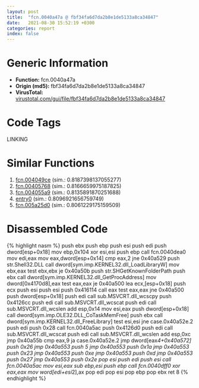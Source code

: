 ```yaml
---
layout: post
title:  "fcn.0040a47a @ fbf34fa6d7da2b8e1de5133a8ca34847"
date:   2021-08-30 15:52:19 +0300
categories: report
index: false
---
```


# Generic Information
- **Function:** fcn.0040a47a
- **Origin (md5):** fbf34fa6d7da2b8e1de5133a8ca34847
- **VirusTotal:** [virustotal.com/gui/file/fbf34fa6d7da2b8e1de5133a8ca34847][virustotal_ref]

# Code Tags
<span class="tag" id="LINKING">LINKING</span>


# Similar Functions

1. [fcn.004049ce][similar_1_ref] (sim.: 0.8187398137055277)
2. [fcn.00405768][similar_2_ref] (sim.: 0.8166659975187825)
3. [fcn.004055a9][similar_3_ref] (sim.: 0.8135891870251688)
4. [entry0][similar_4_ref] (sim.: 0.8096921656759749)
5. [fcn.005a25d0][similar_5_ref] (sim.: 0.8061229175159509)


# Disassembled Code

{% highlight nasm %}
push ebx
push ebp
push esi
push edi
push dword[esp+0x18]
mov ebp,0x104
xor esi,esi
push ebp
call fcn.0040dea0
mov edi,eax
mov eax,dword[esp+0x14]
cmp eax,2
jne 0x40a529
push str.Shell32.DLL
call dword[sym.imp.KERNEL32.dll_LoadLibraryW]
mov ebx,eax
test ebx,ebx
je 0x40a50b
push str.SHGetKnownFolderPath
push ebx
call dword[sym.imp.KERNEL32.dll_GetProcAddress]
mov dword[0x4170d8],eax
test eax,eax
je 0x40a500
lea ecx,[esp+0x18]
push ecx
push esi
push esi
push 0x416114
call eax
test eax,eax
jne 0x40a500
push dword[esp+0x18]
push edi
call sub.MSVCRT.dll_wcscpy
push 0x4126cc
push edi
call sub.MSVCRT.dll_wcscat
push edi
call sub.MSVCRT.dll_wcslen
add esp,0x14
mov esi,eax
push dword[esp+0x18]
call dword[sym.imp.OLE32.DLL_CoTaskMemFree]
push ebx
call dword[sym.imp.KERNEL32.dll_FreeLibrary]
test esi,esi
jne case.0x40a52e.2
push edi
push 0x28
call fcn.0040a5ac
push 0x4126d0
push edi
call sub.MSVCRT.dll_wcscat
push edi
call sub.MSVCRT.dll_wcslen
add esp,0xc
jmp 0x40a55b
cmp eax,9
ja case.0x40a52e.2
jmp dword[eax*4+0x40a572]
push 0x26
jmp 0x40a553
push 5
jmp 0x40a553
push 0x1a
jmp 0x40a553
push 0x23
jmp 0x40a553
push 0xe
jmp 0x40a553
push 0xd
jmp 0x40a553
push 0x27
jmp 0x40a553
push 0x2e
pop esi
push edi
push esi
call fcn.0040a5ac
mov esi,eax
sub ebp,esi
push ebp
call fcn.0040dff0
xor eax,eax
mov word[edi+esi*2],ax
pop edi
pop esi
pop ebp
pop ebx
ret 8
{% endhighlight %}


[similar_1_ref]: /report/fcn.004049ce@73677cb40830e94fbfb5483ff33e40b9
[similar_2_ref]: /report/fcn.00405768@510c8408eb3f0420e19240592ddc0b5b
[similar_3_ref]: /report/fcn.004055a9@858dbd4ce0c289ef03f5cd172ced5d27
[similar_4_ref]: /report/entry0@ca0b3b300c37cf83aa8195cdd053964b
[similar_5_ref]: /report/fcn.005a25d0@7453c96a6fbd42ec690b8deb53eafcba
[virustotal_ref]: https://www.virustotal.com/gui/file/fbf34fa6d7da2b8e1de5133a8ca34847